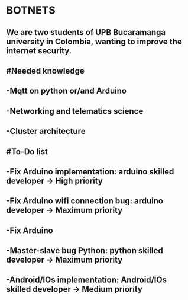 # BOTNETS
## We are two students of UPB Bucaramanga university in Colombia, wanting to improve the internet security.

#Needed knowledge
-
-Mqtt on python or/and Arduino
-
-Networking and telematics science
-
-Cluster architecture
-
#To-Do list
-
-Fix Arduino implementation: arduino skilled developer -> High priority
-
  -Fix Arduino wifi connection bug: arduino developer -> Maximum priority
  -
  -Fix Arduino 
  -
-Master-slave bug Python: python skilled developer -> Maximum priority
-
-Android/IOs implementation: Android/IOs skilled developer -> Medium priority
-
<!-- ## Welcome to GitHub Pages--> 
<!--
You can use the [editor on GitHub](https://github.com/intentodemusico/BotnetsHeterogeneas/edit/master/README.md) to maintain and preview the content for your website in Markdown files.
.
Whenever you commit to this repository, GitHub Pages will run [Jekyll](https://jekyllrb.com/) to rebuild the pages in your site, from the content in your Markdown files.
.
### Markdown 
.
Markdown is a lightweight and easy-to-use syntax for styling your writing. It includes conventions for
.
```markdown
Syntax highlighted code block
.
# Header 1
## Header 2
### Header 3
.
- Bulleted
- List
.
1. Numbered
2. List
.
**Bold** and _Italic_ and `Code` text
.
[Link](url) and ![Image](src)
```
.
For more details see [GitHub Flavored Markdown](https://guides.github.com/features/mastering-markdown/).
.
### Jekyll Themes
.
Your Pages site will use the layout and styles from the Jekyll theme you have selected in your [repository settings](https://github.com/intentodemusico/BotnetsHeterogeneas/settings). The name of this theme is saved in the Jekyll `_config.yml` configuration file.
.
### Support or Contact
.
Having trouble with Pages? Check out our [documentation](https://help.github.com/categories/github-pages-basics/) or [contact support](https://github.com/contact) and we’ll help you sort it out.
-->
